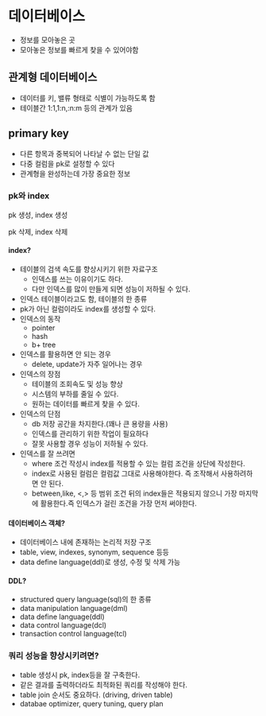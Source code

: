# 데이터베이스

- 정보를 모아놓은 곳
- 모아놓은 정보를 빠르게 찾을 수 있어야함

## 관계형 데이터베이스

- 데이터를 키, 밸류 형태로 식별이 가능하도록 함
- 테이블간 1:1,1:n,:n:m 등의 관계가 있음

## primary key

- 다른 항목과 중복되어 나타날 수 없는 단일 값
- 다중 컬럼을 pk로 설정할 수 있다
- 관계형을 완성하는데 가장 중요한 정보

### pk와 index

pk 생성, index 생성

pk 삭제, index 삭제

#### index?

- 테이블의 검색 속도를 향상시키기 위한 자료구조
  - 인덱스를 쓰는 이유이기도 하다.
  - 다만 인덱스를 많이 만들게 되면 성능이 저하될 수 있다.
- 인덱스 테이블이라고도 함, 테이블의 한 종류
- pk가 아닌 컬럼이라도 index를 생성할 수 있다.
- 인덱스의 동작
  - pointer
  - hash
  - b+ tree
- 인덱스를 활용하면 안 되는 경우
  - delete, update가 자주 일어나는 경우
- 인덱스의 장점
  - 테이블의 조회속도 및 성능 향상
  - 시스템의 부하를 줄일 수 있다.
  - 원하는 데이터를 빠르게 찾을 수 있다.
- 인덱스의 단점
  - db 저장 공간을 차지한다.(꽤나 큰 용량을 사용)
  - 인덱스를 관리하기 위한 작업이 필요하다
  - 잘못 사용할 경우 성능이 저하될 수 있다.
- 인덱스를 잘 쓰려면
  - where 조건 작성시 index를 적용할 수 있는 컬럼 조건을 상단에 작성한다.
  - index로 사용된 컬럼은 컬럼값 그대로 사용해야한다. 즉 조작해서 사용하려하면 안 된다.
  - between,like, <,> 등 범위 조건 뒤의 index들은 적용되지 않으니 가장 마지막에 활용한다.즉 인덱스가 걸린 조건을 가장 먼저 써야한다.

#### 데이터베이스 객체?

- 데이터베이스 내에 존재하는 논리적 저장 구조
- table, view, indexes, synonym, sequence 등등
- data define language(ddl)로 생성, 수정 및 삭제 가능

#### DDL?

- structured query language(sql)의 한 종류
- data manipulation language(dml)
- data define language(ddl)
- data control language(dcl)
- transaction control language(tcl)

### 쿼리 성능을 향상시키려면?

- table 생성시 pk, index등을 잘 구축한다.
- 같은 결과를 출력하더라도 최적화된 쿼리를 작성해야 한다.
- table join 순서도 중요하다. (driving, driven table)
- databae optimizer, query tuning, query plan